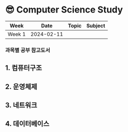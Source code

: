 # 😎 Computer Science Study

|Week|Date|Topic|Subject|
|:---:|:---:|:---:|:---:|
|Week 1|2024-02-11||||

### 과목별 공부 참고도서
## 1. 컴퓨터구조
## 2. 운영체제
## 3. 네트워크
## 4. 데이터베이스

